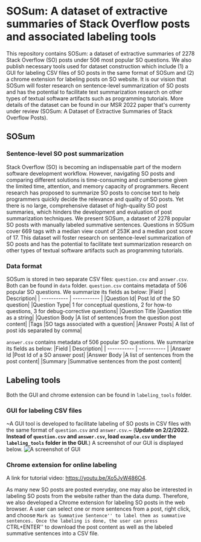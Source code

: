 
# SOSum: A dataset of extractive summaries of Stack Overflow posts and associated labeling tools

This repository contains SOSum: a dataset of extractive summaries of 2278 Stack Overflow (SO) posts under 506 most popular SO questions. We also publish necessary tools used for dataset construction which include (1) a GUI for labeling CSV files of SO posts in the same format of SOSum and (2) a chrome extension for labeling posts on SO website. It is our vision that SOSum will foster research on sentence-level summarization of SO posts and has the potential to facilitate text summarization research on other types of textual software artifacts such as programming tutorials. More details of the dataset can be found in our MSR 2022 paper that's currenty under review (SOSum: A Dataset of Extractive Summaries of Stack Overflow Posts).

## SOSum 
### Sentence-level SO post summarization
Stack Overflow (SO) is becoming an indispensable part of the modern software development workflow. However, navigating SO posts and comparing different solutions is time-consuming and cumbersome given the limited time, attention, and memory capacity of programmers. Recent research has proposed to summarize SO posts to concise text to help programmers quickly decide the relevance and quality of SO posts. Yet there is no large, comprehensive dataset of high-quality SO post summaries, which hinders the development and evaluation of post summarization techniques. We present SOSum, a dataset of 2278 popular SO posts with manually labeled summative sentences. Questions in SOSum cover 669 tags with a median view count of 253K and a median post score of 17. This dataset will foster research on sentence-level summarization of SO posts and has the potential to facilitate text summarization research on other types of textual software artifacts such as programming tutorials.

### Data format
SOSum is stored in two separate CSV files: `question.csv` and `answer.csv`. Both can be found in `data` folder.
`question.csv` contains metadata of 506 popular SO questions. We summarize its fields as below:
|Field | Description|
| ----------- | ----------- |
|Question Id| Post Id of the SO question|
|Question Type| 1 for conceptual questions, 2 for how-to questions, 3 for debug-corrective questions|
|Question Title |Question title as a string|
|Question Body |A list of sentences from the question post content|
|Tags |SO tags associated with a question|
|Answer Posts| A list of post ids separated by comma|

`answer.csv` contains metadata of 506 popular SO questions. We summarize its fields as below:
|Field | Description|
| ----------- | ----------- |
|Answer Id |Post Id of a SO answer post|
|Answer Body |A list of sentences from the post content|
|Summary |Summative sentences from the post content|

## Labeling tools
Both the GUI and chrome extension can be found in `labeling_tools` folder.

### GUI for labeling CSV files
~A GUI tool is developed to facilitate labeling of SO posts in CSV files with the same format of `question.csv` and `answer.csv`.~ (**Update on 2/2/2022. Instead of `question.csv` and `answer.csv`, load `example.csv` under the `labeling_tools` folder in the GUI.**) A screenshot of our GUI is displayed below.
![A screenshot of GUI](https://github.com/BonanKou/SOSum-A-Dataset-of-Extractive-Summaries-of-Stack-Overflow-Posts-and-labeling-tools/blob/main/screenshot_wide.png)


### Chrome extension for online labeling
A link for tutorial video: https://youtu.be/Xo5JyW486O4.

As many new SO posts are posted everyday, one may also be interested in labeling SO posts from the website rather than the data dump. Therefore, we also developed a Chrome extension for labeling SO posts in the web browser. A user can select one or more sentences from a post, right click, and choose ``Mark as Summative Sentence'' to label them as summative sentences. Once the labeling is done, the user can press ``CTRL+ENTER'' to download the post content as well as the labeled summative sentences into a CSV file.




